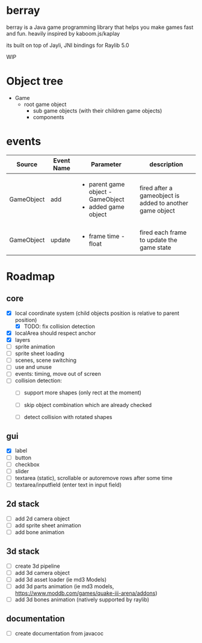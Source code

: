 # berray

berray is a Java game programming library that helps you make games fast and fun. heavily inspired by kaboom.js/kaplay

its built on top of Jayli, JNI bindings for Raylib 5.0

WIP

# Object tree

* Game
  * root game object
    * sub game objects (with their children game objects)
    * components

# events

| Source     | Event Name | Parameter                                                                    | description                                              |
|------------|------------|------------------------------------------------------------------------------|----------------------------------------------------------|
| GameObject | add        | <ul><li>parent game object - GameObject</li><li>added game object</li></ul>  | fired after a gameobject is added to another game object |
| GameObject | update     | <ul><li>frame time - float</li></ul>                                         | fired each frame to update the game state |

# Roadmap

## core

- [x] local coordinate system (child objects position is relative to parent position)
  - [x] TODO: fix collision detection
- [x] localArea should respect anchor
- [x] layers
- [ ] sprite animation
- [ ] sprite sheet loading
- [ ] scenes, scene switching
- [ ] use and unuse
- [ ] events: timing, move out of screen 
- [ ] collision detection: 
  - [ ] support more shapes (only rect at the moment)
  - [ ] skip object combination which are already checked
  - [ ] detect collision with rotated shapes


## gui
- [x] label
- [ ] button
- [ ] checkbox
- [ ] slider
- [ ] textarea (static), scrollable or autoremove rows after some time
- [ ] textarea/inputfield (enter text in input field)

## 2d stack

- [ ] add 2d camera object
- [ ] add sprite sheet animation
- [ ] add bone animation

## 3d stack

- [ ] create 3d pipeline
- [ ] add 3d camera object
- [ ] add 3d asset loader (ie md3 Models)
- [ ] add 3d parts animation (ie md3 models, https://www.moddb.com/games/quake-iii-arena/addons)
- [ ] add 3d bones animation (natively supported by raylib)

## documentation

- [ ] create documentation from javacoc

